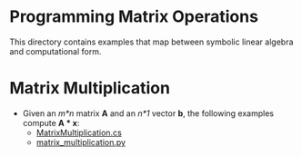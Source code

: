 # Programming Matrix Operations

This directory contains examples that map between symbolic linear algebra and computational form.

# Matrix Multiplication

- Given an _m*n_ matrix __A__ and an _n*1_ vector __b__, the following examples compute __A * x__:
    - [MatrixMultiplication.cs](MatrixMultiplication.cs.html)
    - [matrix_multiplication.py](matrix_multiplication.py.html)
